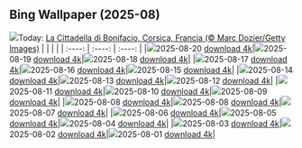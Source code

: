 ## Bing Wallpaper (2025-08)
![](https://www.bing.com/th?id=OHR.CitadelBonifacio_IT-IT3373229957_UHD.jpg&w=1000)Today: [La Cittadella di Bonifacio, Corsica, Francia (© Marc Dozier/Getty Images)](https://www.bing.com/th?id=OHR.CitadelBonifacio_IT-IT3373229957_UHD.jpg&rf=LaDigue_UHD.jpg&pid=hp&w=3840&h=2160&rs=1&c=4)
|      |      |      |
| :----: | :----: | :----: |
|![](https://www.bing.com/th?id=OHR.CitadelBonifacio_IT-IT3373229957_UHD.jpg&pid=hp&w=384&h=216&rs=1&c=4)2025-08-20 [download 4k](https://www.bing.com/th?id=OHR.CitadelBonifacio_IT-IT3373229957_UHD.jpg&rf=LaDigue_UHD.jpg&pid=hp&w=3840&h=2160&rs=1&c=4)|![](https://www.bing.com/th?id=OHR.GipuzcoaSummer_IT-IT3301652373_UHD.jpg&pid=hp&w=384&h=216&rs=1&c=4)2025-08-19 [download 4k](https://www.bing.com/th?id=OHR.GipuzcoaSummer_IT-IT3301652373_UHD.jpg&rf=LaDigue_UHD.jpg&pid=hp&w=3840&h=2160&rs=1&c=4)|![](https://www.bing.com/th?id=OHR.AvalancheLake_IT-IT9962796758_UHD.jpg&pid=hp&w=384&h=216&rs=1&c=4)2025-08-18 [download 4k](https://www.bing.com/th?id=OHR.AvalancheLake_IT-IT9962796758_UHD.jpg&rf=LaDigue_UHD.jpg&pid=hp&w=3840&h=2160&rs=1&c=4)|
|![](https://www.bing.com/th?id=OHR.LyngvigLighthouse_IT-IT3166242120_UHD.jpg&pid=hp&w=384&h=216&rs=1&c=4)2025-08-17 [download 4k](https://www.bing.com/th?id=OHR.LyngvigLighthouse_IT-IT3166242120_UHD.jpg&rf=LaDigue_UHD.jpg&pid=hp&w=3840&h=2160&rs=1&c=4)|![](https://www.bing.com/th?id=OHR.ColorfulBeehives_IT-IT3102989336_UHD.jpg&pid=hp&w=384&h=216&rs=1&c=4)2025-08-16 [download 4k](https://www.bing.com/th?id=OHR.ColorfulBeehives_IT-IT3102989336_UHD.jpg&rf=LaDigue_UHD.jpg&pid=hp&w=3840&h=2160&rs=1&c=4)|![](https://www.bing.com/th?id=OHR.LaMaddalenaSardegna_IT-IT3035454950_UHD.jpg&pid=hp&w=384&h=216&rs=1&c=4)2025-08-15 [download 4k](https://www.bing.com/th?id=OHR.LaMaddalenaSardegna_IT-IT3035454950_UHD.jpg&rf=LaDigue_UHD.jpg&pid=hp&w=3840&h=2160&rs=1&c=4)|
|![](https://www.bing.com/th?id=OHR.PizNairPeak_IT-IT2958589125_UHD.jpg&pid=hp&w=384&h=216&rs=1&c=4)2025-08-14 [download 4k](https://www.bing.com/th?id=OHR.PizNairPeak_IT-IT2958589125_UHD.jpg&rf=LaDigue_UHD.jpg&pid=hp&w=3840&h=2160&rs=1&c=4)|![](https://www.bing.com/th?id=OHR.SantaMaddalena_IT-IT2896067117_UHD.jpg&pid=hp&w=384&h=216&rs=1&c=4)2025-08-13 [download 4k](https://www.bing.com/th?id=OHR.SantaMaddalena_IT-IT2896067117_UHD.jpg&rf=LaDigue_UHD.jpg&pid=hp&w=3840&h=2160&rs=1&c=4)|![](https://www.bing.com/th?id=OHR.KenyaElephants_IT-IT2826374695_UHD.jpg&pid=hp&w=384&h=216&rs=1&c=4)2025-08-12 [download 4k](https://www.bing.com/th?id=OHR.KenyaElephants_IT-IT2826374695_UHD.jpg&rf=LaDigue_UHD.jpg&pid=hp&w=3840&h=2160&rs=1&c=4)|
|![](https://www.bing.com/th?id=OHR.StelleSanLorenzo_IT-IT2737058274_UHD.jpg&pid=hp&w=384&h=216&rs=1&c=4)2025-08-11 [download 4k](https://www.bing.com/th?id=OHR.StelleSanLorenzo_IT-IT2737058274_UHD.jpg&rf=LaDigue_UHD.jpg&pid=hp&w=3840&h=2160&rs=1&c=4)|![](https://www.bing.com/th?id=OHR.LionessKenya_IT-IT2680402991_UHD.jpg&pid=hp&w=384&h=216&rs=1&c=4)2025-08-10 [download 4k](https://www.bing.com/th?id=OHR.LionessKenya_IT-IT2680402991_UHD.jpg&rf=LaDigue_UHD.jpg&pid=hp&w=3840&h=2160&rs=1&c=4)|![](https://www.bing.com/th?id=OHR.MaoriRock_IT-IT5330765111_UHD.jpg&pid=hp&w=384&h=216&rs=1&c=4)2025-08-09 [download 4k](https://www.bing.com/th?id=OHR.MaoriRock_IT-IT5330765111_UHD.jpg&rf=LaDigue_UHD.jpg&pid=hp&w=3840&h=2160&rs=1&c=4)|
|![](https://www.bing.com/th?id=OHR.IguazuArgentina_IT-IT5625892885_UHD.jpg&pid=hp&w=384&h=216&rs=1&c=4)2025-08-08 [download 4k](https://www.bing.com/th?id=OHR.IguazuArgentina_IT-IT5625892885_UHD.jpg&rf=LaDigue_UHD.jpg&pid=hp&w=3840&h=2160&rs=1&c=4)|![](https://www.bing.com/th?id=OHR.IguazuArgentina_IT-IT2568791763_UHD.jpg&pid=hp&w=384&h=216&rs=1&c=4)2025-08-08 [download 4k](https://www.bing.com/th?id=OHR.IguazuArgentina_IT-IT2568791763_UHD.jpg&rf=LaDigue_UHD.jpg&pid=hp&w=3840&h=2160&rs=1&c=4)|![](https://www.bing.com/th?id=OHR.GasparillaLight_IT-IT1390366319_UHD.jpg&pid=hp&w=384&h=216&rs=1&c=4)2025-08-07 [download 4k](https://www.bing.com/th?id=OHR.GasparillaLight_IT-IT1390366319_UHD.jpg&rf=LaDigue_UHD.jpg&pid=hp&w=3840&h=2160&rs=1&c=4)|
|![](https://www.bing.com/th?id=OHR.RuotaRimini_IT-IT1297102060_UHD.jpg&pid=hp&w=384&h=216&rs=1&c=4)2025-08-06 [download 4k](https://www.bing.com/th?id=OHR.RuotaRimini_IT-IT1297102060_UHD.jpg&rf=LaDigue_UHD.jpg&pid=hp&w=3840&h=2160&rs=1&c=4)|![](https://www.bing.com/th?id=OHR.CaliforniaTidepool_IT-IT9185950611_UHD.jpg&pid=hp&w=384&h=216&rs=1&c=4)2025-08-05 [download 4k](https://www.bing.com/th?id=OHR.CaliforniaTidepool_IT-IT9185950611_UHD.jpg&rf=LaDigue_UHD.jpg&pid=hp&w=3840&h=2160&rs=1&c=4)|![](https://www.bing.com/th?id=OHR.BlackfinBarracuda_IT-IT1143705457_UHD.jpg&pid=hp&w=384&h=216&rs=1&c=4)2025-08-04 [download 4k](https://www.bing.com/th?id=OHR.BlackfinBarracuda_IT-IT1143705457_UHD.jpg&rf=LaDigue_UHD.jpg&pid=hp&w=3840&h=2160&rs=1&c=4)|
|![](https://www.bing.com/th?id=OHR.HappySunflower_IT-IT1160856056_UHD.jpg&pid=hp&w=384&h=216&rs=1&c=4)2025-08-03 [download 4k](https://www.bing.com/th?id=OHR.HappySunflower_IT-IT1160856056_UHD.jpg&rf=LaDigue_UHD.jpg&pid=hp&w=3840&h=2160&rs=1&c=4)|![](https://www.bing.com/th?id=OHR.FruitaPetroglyphs_IT-IT1255778593_UHD.jpg&pid=hp&w=384&h=216&rs=1&c=4)2025-08-02 [download 4k](https://www.bing.com/th?id=OHR.FruitaPetroglyphs_IT-IT1255778593_UHD.jpg&rf=LaDigue_UHD.jpg&pid=hp&w=3840&h=2160&rs=1&c=4)|![](https://www.bing.com/th?id=OHR.EdinburghFringe_IT-IT8835204472_UHD.jpg&pid=hp&w=384&h=216&rs=1&c=4)2025-08-01 [download 4k](https://www.bing.com/th?id=OHR.EdinburghFringe_IT-IT8835204472_UHD.jpg&rf=LaDigue_UHD.jpg&pid=hp&w=3840&h=2160&rs=1&c=4)|
